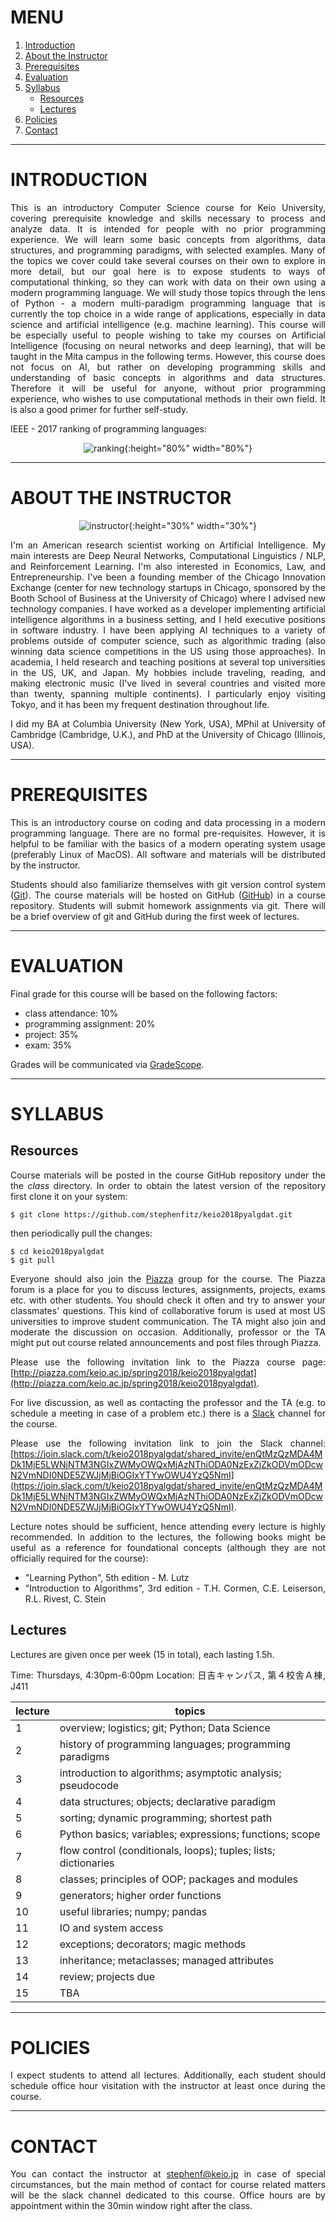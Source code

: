 <style>
body {
  text-align: justify;
}
</style>

# MENU

1. [Introduction](#introduction)
2. [About the Instructor](#about-the-instructor)
3. [Prerequisites](#prerequisites)
4. [Evaluation](#evaluation)
5. [Syllabus](#syllabus)
    - [Resources](#resources)
    - [Lectures](#lectures)
6. [Policies](#policies)
7. [Contact](#contact)

---

# INTRODUCTION

This is an introductory Computer Science course for Keio University, covering prerequisite knowledge and skills necessary to process and analyze data. It is intended for people with no prior programming experience. We will learn some basic concepts from algorithms, data structures, and programming paradigms, with selected examples. Many of the topics we cover could take several courses on their own to explore in more detail, but our goal here is to expose students to ways of computational thinking, so they can work with data on their own using a modern programming language. We will study those topics through the lens of Python - a modern multi-paradigm programming language that is currently the top choice in a wide range of applications, especially in data science and artificial intelligence (e.g. machine learning). This course will be especially useful to people wishing to take my courses on Artificial Intelligence (focusing on neural networks and deep learning), that will be taught in the Mita campus in the following terms. However, this course does not focus on AI, but rather on developing programming skills and understanding of basic concepts in algorithms and data structures. Therefore it will be useful for anyone, without prior programming experience, who wishes to use computational methods in their own field. It is also a good primer for further self-study.

IEEE - 2017 ranking of programming languages:

<span style="display:block;text-align:center">![ranking](media/ranking.png){:height="80%" width="80%"}</span>

---

# ABOUT THE INSTRUCTOR

<span style="display:block;text-align:center">![instructor](media/instructor1.jpg){:height="30%" width="30%"}</span>

I'm an American research scientist working on Artificial Intelligence. My main interests are Deep Neural Networks, Computational Linguistics / NLP, and Reinforcement Learning. I'm also interested in Economics, Law, and Entrepreneurship. I've been a founding member of the Chicago Innovation Exchange (center for new technology startups in Chicago, sponsored by the Booth School of Business at the University of Chicago) where I advised new technology companies. I have worked as a developer implementing artificial intelligence algorithms in a business setting, and I held executive positions in software industry. I have been applying AI techniques to a variety of problems outside of computer science, such as algorithmic trading (also winning data science competitions in the US using those approaches). In academia, I held research and teaching positions at several top universities in the US, UK, and Japan. My hobbies include traveling, reading, and making electronic music (I've lived in several countries and visited more than twenty, spanning multiple continents). I particularly enjoy visiting Tokyo, and it has been my frequent destination throughout life.

I did my BA at Columbia University (New York, USA), MPhil at University of Cambridge (Cambridge, U.K.), and PhD at the University of Chicago (Illinois, USA).

---

# PREREQUISITES

This is an introductory course on coding and data processing in a modern programming language. There are no formal pre-requisites. However, it is helpful to be familiar with the basics of a modern operating system usage (preferably Linux of MacOS). All software and materials will be distributed by the instructor.

Students should also familiarize themselves with git version control system ([Git](https://en.wikipedia.org/wiki/Git)). The course materials will be hosted on GitHub ([GitHub](https://github.com/)) in a course repository. Students will submit homework assignments via git. There will be a brief overview of git and GitHub during the first week of lectures.

---

# EVALUATION

Final grade for this course will be based on the following factors:

  * class attendance: 10%
  * programming assignment: 20%
  * project: 35%
  * exam: 35%

<!-- programming: perceptron / n-gram context clustering -->
<!-- project: viterbi path algorithm / viola-jones detector / denoiser -->

Grades will be communicated via [GradeScope](https://gradescope.com/).

---

# SYLLABUS

## Resources

Course materials will be posted in the course GitHub repository under the the <em>class</em> directory. In order to obtain the latest version of the repository first clone it on your system:

```
$ git clone https://github.com/stephenfitz/keio2018pyalgdat.git
```

then periodically pull the changes:

```
$ cd keio2018pyalgdat
$ git pull
```

Everyone should also join the [Piazza](https://piazza.com/) group for the course. The Piazza forum is a place for you to discuss lectures, assignments, projects, exams etc. with other students. You should check it often and try to answer your classmates' questions. This kind of collaborative forum is used at most US universities to improve student communication. The TA might also join and moderate the discussion on occasion. Additionally, professor or the TA might put out course related announcements and post files through Piazza.

Please use the following invitation link to the Piazza course page: 
[http://piazza.com/keio.ac.jp/spring2018/keio2018pyalgdat](http://piazza.com/keio.ac.jp/spring2018/keio2018pyalgdat).

For live discussion, as well as contacting the professor and the TA (e.g. to schedule a meeting in case of a problem etc.) there is a [Slack](https://slack.com/) channel for the course.

Please use the following invitation link to join the Slack channel: 
[https://join.slack.com/t/keio2018pyalgdat/shared_invite/enQtMzQzMDA4MDk1MjE5LWNjNTM3NGIxZWMyOWQxMjAzNThiODA0NzExZjZkODVmODcwN2VmNDI0NDE5ZWJjMjBiOGIxYTYwOWU4YzQ5NmI](https://join.slack.com/t/keio2018pyalgdat/shared_invite/enQtMzQzMDA4MDk1MjE5LWNjNTM3NGIxZWMyOWQxMjAzNThiODA0NzExZjZkODVmODcwN2VmNDI0NDE5ZWJjMjBiOGIxYTYwOWU4YzQ5NmI).

Lecture notes should be sufficient, hence attending every lecture is highly recommended. In addition to the lectures, the following books might be useful as a reference for foundational concepts (although they are not officially required for the course):

* "Learning Python", 5th edition - M. Lutz
* "Introduction to Algorithms", 3rd edition - T.H. Cormen, C.E. Leiserson, R.L. Rivest, C. Stein

## Lectures

Lectures are given once per week (15 in total), each lasting 1.5h.

Time: Thursdays, 4:30pm-6:00pm
Location: 日吉キャンパス, 第４校舎Ａ棟, J411

lecture | topics
---- | ------
1 | overview; logistics; git; Python; Data Science
2 | history of programming languages; programming paradigms
3 | introduction to algorithms; asymptotic analysis; pseudocode
4 | data structures; objects; declarative paradigm
5 | sorting; dynamic programming; shortest path
6 | Python basics; variables; expressions; functions; scope
7 | flow control (conditionals, loops); tuples; lists; dictionaries
8 | classes; principles of OOP; packages and modules
9 | generators; higher order functions
10 | useful libraries; numpy; pandas
11 | IO and system access
12 | exceptions; decorators; magic methods
13 | inheritance; metaclasses; managed attributes
14 | review; projects due
15 | TBA

---

# POLICIES

I expect students to attend all lectures. Additionally, each student should schedule office hour visitation with the instructor at least once during the course.

---

# CONTACT

You can contact the instructor at stephenf@keio.jp in case of special circumstances, but the main method of contact for course related matters will be the slack channel dedicated to this course. Office hours are by appointment within the 30min window right after the class.